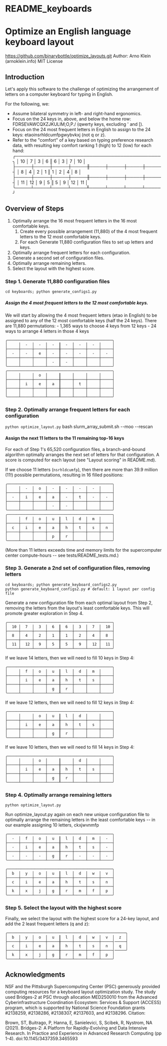 # README_keyboards
Optimize an English language keyboard layout
===============================================================================
https://github.com/binarybottle/optimize_layouts.git
Author: Arno Klein (arnoklein.info)
MIT License

## Introduction
Let's apply this software to the challenge of optimizing the 
arrangement of letters on a computer keyboard for typing in English. 

For the following, we:
  - Assume bilateral symmetry in left- and right-hand ergonomics.
  - Focus on the 24 keys in, above, and below the home row:
    FDRSEVAWCQXZJKULIM;O,P./ (qwerty keys, excluding ' and [).
  - Focus on the 24 most frequent letters in English to assign to the 24 keys:
    etaoinsrhldcumfpgwybvkxj (not q or z).
  - Refer to the "comfort" of a key based on typing preference research data,
    with resulting key comfort ranking 1 (high) to 12 (low) for each hand:
    ╭───────────────────────────────────────────────╮
    │  10 │  7  │  3  │  6  ║  6  │  3  │  7  │  10 │
    ├─────┼─────┼─────┼─────╫─────┼─────┼─────┼─────┤
    │  8  │  4  │  2  │  1  ║  1  │  2  │  4  │  8  │
    ├─────┼─────┼─────┼─────╫─────┼─────┼─────┼─────┤
    │  11 │  12 │  9  │  5  ║  5  │  9  │  12 │  11 │
    ╰─────┴─────┴─────┴─────╨─────┴─────┴─────┴─────╯

## Overview of Steps
1. Optimally arrange the 16 most frequent letters in the 16 most comfortable keys.
   1. Create every possible arrangement (11,880) of the 4 most frequent letters 
      to the 12 most comfortable keys.
   2. For each 
   Generate 11,880 configuration files to set up letters and keys.
2. Optimally arrange frequent letters for each configuration. 
3. Generate a second set of configuration files.
4. Optimally arrange remaining letters.
5. Select the layout with the highest score.

### Step 1. Generate 11,880 configuration files 

  `cd keyboards; python generate_configs1.py`

  ##### Assign the 4 most frequent letters to the 12 most comfortable keys.
  We will start by allowing the 4 most frequent letters (etao in English) 
  to be assigned to any of the 12 most comfortable keys (half the 24 keys).
  There are 11,880 permutations:
    - 1,365 ways to choose 4 keys from 12 keys
    - 24 ways to arrange 4 letters in those 4 keys

    ╭───────────────────────────────────────────────╮
    │     │  -  │  -  │  -  ║  -  │  -  │  -  │     │
    ├─────┼─────┼─────┼─────╫─────┼─────┼─────┼─────┤
    │  -  │  -  │  e  │  -  ║  -  │  -  │  -  │  -  │
    ├─────┼─────┼─────┼─────╫─────┼─────┼─────┼─────┤
    │     │     │     │  -  ║  -  │     │     │     │
    ╰─────┴─────┴─────┴─────╨─────┴─────┴─────┴─────╯
    ╭───────────────────────────────────────────────╮
    │     │     │  o  │     ║     │     │     │     │
    ├─────┼─────┼─────┼─────╫─────┼─────┼─────┼─────┤
    │     │  i  │  e  │  a  ║     │  t  │     │     │
    ├─────┼─────┼─────┼─────╫─────┼─────┼─────┼─────┤
    │     │     │     │     ║     │     │     │     │
    ╰─────┴─────┴─────┴─────╨─────┴─────┴─────┴─────╯

### Step 2. Optimally arrange frequent letters for each configuration

  `python optimize_layout.py`
  bash slurm_array_submit.sh --moo --rescan

  #### Assign the next 11 letters to the 11 remaining top-16 keys
  For each of Step 1's 65,520 configuration files, a branch-and-bound algorithm 
  optimally arranges the next set of letters for that configuration.
  A score is computed for each layout (see "Layout scoring" in README.md).

  If we choose 11 letters (`nsrhldcumfp`), then there are more than
  39.9 million (11!) possible permutations, resulting in 16 filled positions:

    ╭───────────────────────────────────────────────╮
    │     │  -  │  o  │  -  ║  -  │  -  │  -  │     │
    ├─────┼─────┼─────┼─────╫─────┼─────┼─────┼─────┤
    │  -  │  i  │  e  │  a  ║  -  │  t  │  -  │  -  │
    ├─────┼─────┼─────┼─────╫─────┼─────┼─────┼─────┤
    │     │     │     │  -  ║  -  │     │     │     │
    ╰─────┴─────┴─────┴─────╨─────┴─────┴─────┴─────╯
    ╭───────────────────────────────────────────────╮
    │     │  f  │  o  │  u  ║  l  │  d  │  m  │     │
    ├─────┼─────┼─────┼─────╫─────┼─────┼─────┼─────┤
    │  c  │  i  │  e  │  a  ║  h  │  t  │  s  │  n  │
    ├─────┼─────┼─────┼─────╫─────┼─────┼─────┼─────┤
    │     │     │     │  p  ║  r  │     │     │     │
    ╰─────┴─────┴─────┴─────╨─────┴─────┴─────┴─────╯

  (More than 11 letters exceeds time and memory limits for the 
  supercomputer center compute-hours -- see tests/README_tests.md.)

### Step 3. Generate a 2nd set of configuration files, removing letters 

  ```shell
  cd keyboards; python generate_keyboard_configs2.py
  python generate_keyboard_configs2.py # default: 1 layout per config file
  ```

  Generate a new configuration file from each optimal layout from Step 2, 
  removing the letters from the layout's least comfortable keys. 
  This will promote greater exploration in Step 4.
  
    ╭───────────────────────────────────────────────╮
    │  10 │  7  │  3  │  6  ║  6  │  3  │  7  │  10 │
    ├─────┼─────┼─────┼─────╫─────┼─────┼─────┼─────┤
    │  8  │  4  │  2  │  1  ║  1  │  2  │  4  │  8  │
    ├─────┼─────┼─────┼─────╫─────┼─────┼─────┼─────┤
    │  11 │  12 │  9  │  5  ║  5  │  9  │  12 │  11 │
    ╰─────┴─────┴─────┴─────╨─────┴─────┴─────┴─────╯

  If we leave 14 letters, then we will need to fill 10 keys in Step 4:

    ╭───────────────────────────────────────────────╮
    │     │  f  │  o  │  u  ║  l  │  d  │  m  │     │
    ├─────┼─────┼─────┼─────╫─────┼─────┼─────┼─────┤
    │     │  i  │  e  │  a  ║  h  │  t  │  s  │     │
    ├─────┼─────┼─────┼─────╫─────┼─────┼─────┼─────┤
    │     │     │     │  g  ║  r  │     │     │     │
    ╰─────┴─────┴─────┴─────╨─────┴─────┴─────┴─────╯

  If we leave 12 letters, then we will need to fill 12 keys in Step 4:

    ╭───────────────────────────────────────────────╮
    │     │     │  o  │  u  ║  l  │  d  │     │     │
    ├─────┼─────┼─────┼─────╫─────┼─────┼─────┼─────┤
    │     │  i  │  e  │  a  ║  h  │  t  │  s  │     │
    ├─────┼─────┼─────┼─────╫─────┼─────┼─────┼─────┤
    │     │     │     │  g  ║  r  │     │     │     │
    ╰─────┴─────┴─────┴─────╨─────┴─────┴─────┴─────╯

  If we leave 10 letters, then we will need to fill 14 keys in Step 4:

    ╭───────────────────────────────────────────────╮
    │     │     │  o  │     ║     │  d  │     │     │
    ├─────┼─────┼─────┼─────╫─────┼─────┼─────┼─────┤
    │     │  i  │  e  │  a  ║  h  │  t  │  s  │     │
    ├─────┼─────┼─────┼─────╫─────┼─────┼─────┼─────┤
    │     │     │     │  g  ║  r  │     │     │     │
    ╰─────┴─────┴─────┴─────╨─────┴─────┴─────┴─────╯

### Step 4. Optimally arrange remaining letters

  `python optimize_layout.py`

  Run optimize_layout.py again on each new unique configuration file to 
  optimally arrange the remaining letters in the least comfortable keys
  -- in our example assigning 10 letters, ckxjwvnmfp

    ╭───────────────────────────────────────────────╮
    │  -  │  f  │  o  │  u  ║  l  │  d  │  m  │  -  │
    ├─────┼─────┼─────┼─────╫─────┼─────┼─────┼─────┤
    │  -  │  i  │  e  │  a  ║  h  │  t  │  s  │  -  │
    ├─────┼─────┼─────┼─────╫─────┼─────┼─────┼─────┤
    │  -  │  -  │  -  │  g  ║  r  │  -  │  -  │  -  │
    ╰─────┴─────┴─────┴─────╨─────┴─────┴─────┴─────╯

    ╭───────────────────────────────────────────────╮
    │  b  │  y  │  o  │  u  ║  l  │  d  │  w  │  v  │
    ├─────┼─────┼─────┼─────╫─────┼─────┼─────┼─────┤
    │  c  │  i  │  e  │  a  ║  h  │  t  │  s  │  n  │
    ├─────┼─────┼─────┼─────╫─────┼─────┼─────┼─────┤
    │  k  │  x  │  j  │  g  ║  r  │  m  │  f  │  p  │
    ╰─────┴─────┴─────┴─────╨─────┴─────┴─────┴─────╯

### Step 5. Select the layout with the highest score

  Finally, we select the layout with the highest score for a 24-key layout, 
  and add the 2 least frequent letters (q and z): 

    ╭─────────────────────────────────────────────────────╮
    │  b  │  y  │  o  │  u  ║  l  │  d  │  w  │  v  │  z  │ 
    ├─────┼─────┼─────┼─────╫─────┼─────┼─────┼─────┤─────┤
    │  c  │  i  │  e  │  a  ║  h  │  t  │  s  │  n  │  q  │
    ├─────┼─────┼─────┼─────╫─────┼─────┼─────┼─────┤─────╯
    │  k  │  x  │  j  │  g  ║  r  │  m  │  f  │  p  │
    ╰─────┴─────┴─────┴─────╨─────┴─────┴─────┴─────╯

## Acknowledgments
NSF and the Pittsburgh Supercomputing Center (PSC) generously provided 
computing resources for a keyboard layout optimization study. 
The study used Bridges-2 at PSC through allocation MED250010 from the 
Advanced Cyberinfrastructure Coordination Ecosystem: Services & Support 
(ACCESS) program, which is supported by National Science Foundation grants 
#2138259, #2138286, #2138307, #2137603, and #2138296. Citation:

  Brown, ST, Buitrago, P, Hanna, E, Sanielevici, S, Scibek, R, 
  Nystrom, NA (2021). Bridges-2: A Platform for Rapidly-Evolving 
  and Data Intensive Research. In Practice and Experience in 
  Advanced Research Computing (pp 1-4). doi:10.1145/3437359.3465593
